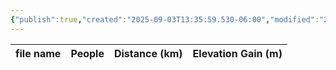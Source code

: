 ```yaml
---
{"publish":true,"created":"2025-09-03T13:35:59.530-06:00","modified":"2025-09-03T14:48:20.263-06:00","published":"2025-09-03T14:48:20.263-06:00","tags":["route"],"cssclasses":"","elevation":null,"region":"Yoho","location":"51.3543276, -116.3040921","DWYT":"Premiere","Kane":null,"completed":true}
---
```



| file name | People | Distance (km) | Elevation Gain (m) |
| --------- | ------ | ------------- | ------------------ |